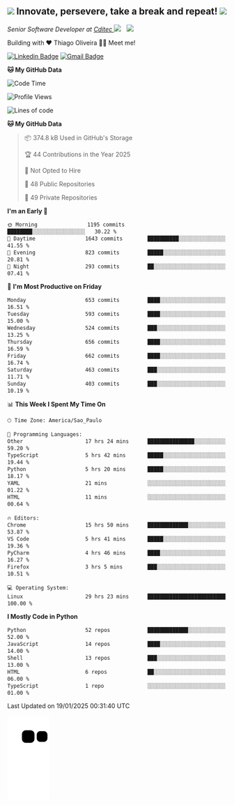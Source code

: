 <h2><img src="https://emojis.slackmojis.com/emojis/images/1531849430/4246/blob-sunglasses.gif?1531849430" width="30"/> Innovate, persevere, take a break and repeat! <img src="https://media.giphy.com/media/12oufCB0MyZ1Go/giphy.gif" width="50"></h2>
<img align='right' src="https://media.giphy.com/media/M9gbBd9nbDrOTu1Mqx/giphy.gif" width="230">
<p><em>Senior Software Developer at <a href="https://www.cditec.com.br/">Cditec
</a><img src="https://media.giphy.com/media/WUlplcMpOCEmTGBtBW/giphy.gif" width="30"> 
</em></p>



Building with ❤️ Thiago Oliveira 👋🏽 Meet me!

[![Linkedin Badge](https://img.shields.io/badge/-Thiago-blue?style=flat-square&logo=Linkedin&logoColor=white&link=https://www.linkedin.com/in/tgmarinho/)](https://www.linkedin.com/in/thiagoceconelo/) 
[![Gmail Badge](https://img.shields.io/badge/-thiceconelo@gmail.com-c14438?style=flat-square&logo=Gmail&logoColor=white&link=mailto:thiceconelo@gmail.com)](mailto:thiceconelo@gmail.com)

</em></p>

<!-- <span style="height ">
![Anurag's GitHub stats](https://github-readme-stats.vercel.app/api?username=arthurspk&show_icons=true&theme=tokyonight)
</span> -->

**🐱 My GitHub Data** 
<!--START_SECTION:waka-->
![Code Time](http://img.shields.io/badge/Code%20Time-2%2C429%20hrs%2010%20mins-blue)

![Profile Views](http://img.shields.io/badge/Profile%20Views-0-blue)

![Lines of code](https://img.shields.io/badge/From%20Hello%20World%20I%27ve%20Written-5.5%20million%20lines%20of%20code-blue)

**🐱 My GitHub Data** 

> 📦 374.8 kB Used in GitHub's Storage 
 > 
> 🏆 44 Contributions in the Year 2025
 > 
> 🚫 Not Opted to Hire
 > 
> 📜 48 Public Repositories 
 > 
> 🔑 49 Private Repositories 
 > 
**I'm an Early 🐤** 

```text
🌞 Morning                1195 commits        ████████░░░░░░░░░░░░░░░░░   30.22 % 
🌆 Daytime                1643 commits        ██████████░░░░░░░░░░░░░░░   41.55 % 
🌃 Evening                823 commits         █████░░░░░░░░░░░░░░░░░░░░   20.81 % 
🌙 Night                  293 commits         ██░░░░░░░░░░░░░░░░░░░░░░░   07.41 % 
```
📅 **I'm Most Productive on Friday** 

```text
Monday                   653 commits         ████░░░░░░░░░░░░░░░░░░░░░   16.51 % 
Tuesday                  593 commits         ████░░░░░░░░░░░░░░░░░░░░░   15.00 % 
Wednesday                524 commits         ███░░░░░░░░░░░░░░░░░░░░░░   13.25 % 
Thursday                 656 commits         ████░░░░░░░░░░░░░░░░░░░░░   16.59 % 
Friday                   662 commits         ████░░░░░░░░░░░░░░░░░░░░░   16.74 % 
Saturday                 463 commits         ███░░░░░░░░░░░░░░░░░░░░░░   11.71 % 
Sunday                   403 commits         ███░░░░░░░░░░░░░░░░░░░░░░   10.19 % 
```


📊 **This Week I Spent My Time On** 

```text
🕑︎ Time Zone: America/Sao_Paulo

💬 Programming Languages: 
Other                    17 hrs 24 mins      ███████████████░░░░░░░░░░   59.20 % 
TypeScript               5 hrs 42 mins       █████░░░░░░░░░░░░░░░░░░░░   19.44 % 
Python                   5 hrs 20 mins       █████░░░░░░░░░░░░░░░░░░░░   18.17 % 
YAML                     21 mins             ░░░░░░░░░░░░░░░░░░░░░░░░░   01.22 % 
HTML                     11 mins             ░░░░░░░░░░░░░░░░░░░░░░░░░   00.64 % 

🔥 Editors: 
Chrome                   15 hrs 50 mins      █████████████░░░░░░░░░░░░   53.87 % 
VS Code                  5 hrs 41 mins       █████░░░░░░░░░░░░░░░░░░░░   19.36 % 
PyCharm                  4 hrs 46 mins       ████░░░░░░░░░░░░░░░░░░░░░   16.27 % 
Firefox                  3 hrs 5 mins        ███░░░░░░░░░░░░░░░░░░░░░░   10.51 % 

💻 Operating System: 
Linux                    29 hrs 23 mins      █████████████████████████   100.00 % 
```

**I Mostly Code in Python** 

```text
Python                   52 repos            █████████████░░░░░░░░░░░░   52.00 % 
JavaScript               14 repos            ████░░░░░░░░░░░░░░░░░░░░░   14.00 % 
Shell                    13 repos            ███░░░░░░░░░░░░░░░░░░░░░░   13.00 % 
HTML                     6 repos             ██░░░░░░░░░░░░░░░░░░░░░░░   06.00 % 
TypeScript               1 repo              ░░░░░░░░░░░░░░░░░░░░░░░░░   01.00 % 
```




 Last Updated on 19/01/2025 00:31:40 UTC
<!--END_SECTION:waka-->

![Snake animation](https://github.com/rafaballerini/rafaballerini/blob/output/github-contribution-grid-snake.svg)


<!---
ceconelo/ceconelo is a ✨ special ✨ repository because its `README.md` (this file) appears on your GitHub profile.
You can click the Preview link to take a look at your changes.
--->
